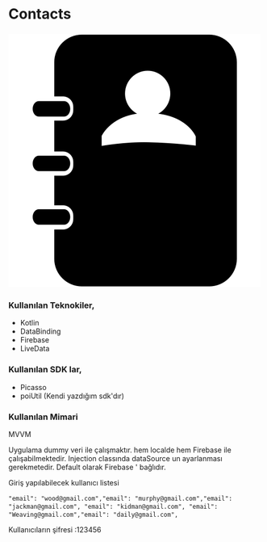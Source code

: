 # Contacts

### ![](con.png)





### Kullanılan Teknokiler,

- Kotlin
- DataBinding
- Firebase
- LiveData



### Kullanılan SDK lar,

- Picasso
- poiUtil (Kendi yazdığım sdk'dır)

### 

### Kullanılan Mimari

MVVM





Uygulama dummy veri ile çalışmaktır. hem localde hem Firebase ile çalışabilmektedir. Injection classında dataSource un ayarlanması gerekmetedir.  Default olarak Firebase ' bağlıdır.





Giriş yapılabilecek kullanıcı listesi

```
"email": "wood@gmail.com","email": "murphy@gmail.com","email": "jackman@gmail.com", "email": "kidman@gmail.com", "email": "Weaving@gmail.com","email": "daily@gmail.com",
```

Kullanıcıların şifresi :123456







